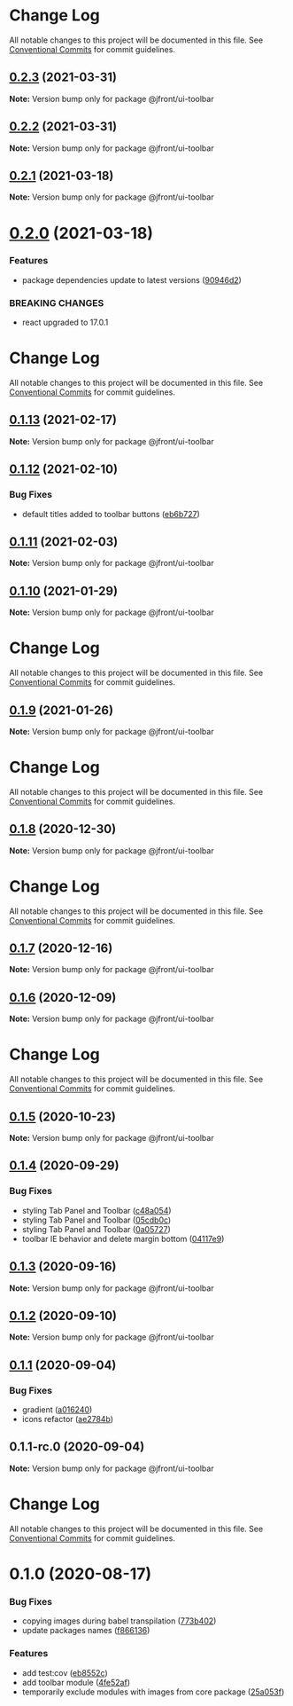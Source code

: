 # Change Log

All notable changes to this project will be documented in this file.
See [Conventional Commits](https://conventionalcommits.org) for commit guidelines.

## [0.2.3](https://github.com/Jepria/jfront-ui/compare/@jfront/ui-toolbar@0.2.2...@jfront/ui-toolbar@0.2.3) (2021-03-31)

**Note:** Version bump only for package @jfront/ui-toolbar





## [0.2.2](https://github.com/Jepria/jfront-ui/compare/@jfront/ui-toolbar@0.2.1...@jfront/ui-toolbar@0.2.2) (2021-03-31)

**Note:** Version bump only for package @jfront/ui-toolbar





## [0.2.1](https://github.com/Jepria/jfront-ui/compare/@jfront/ui-toolbar@0.2.0...@jfront/ui-toolbar@0.2.1) (2021-03-18)

**Note:** Version bump only for package @jfront/ui-toolbar





# [0.2.0](https://github.com/Jepria/jfront-ui/compare/@jfront/ui-toolbar@0.1.13...@jfront/ui-toolbar@0.2.0) (2021-03-18)


### Features

* package dependencies update to latest versions ([90946d2](https://github.com/Jepria/jfront-ui/commit/90946d25fcb08fc77e4b143567963682f8ff3d2b))


### BREAKING CHANGES

* react upgraded to 17.0.1





# Change Log

All notable changes to this project will be documented in this file. See
[Conventional Commits](https://conventionalcommits.org) for commit guidelines.

## [0.1.13](https://github.com/Jepria/jfront-ui/compare/@jfront/ui-toolbar@0.1.12...@jfront/ui-toolbar@0.1.13) (2021-02-17)

**Note:** Version bump only for package @jfront/ui-toolbar

## [0.1.12](https://github.com/Jepria/jfront-ui/compare/@jfront/ui-toolbar@0.1.11...@jfront/ui-toolbar@0.1.12) (2021-02-10)

### Bug Fixes

- default titles added to toolbar buttons
  ([eb6b727](https://github.com/Jepria/jfront-ui/commit/eb6b727be82d5d275030df8088f6ad9c86cdf6ab))

## [0.1.11](https://github.com/Jepria/jfront-ui/compare/@jfront/ui-toolbar@0.1.10...@jfront/ui-toolbar@0.1.11) (2021-02-03)

**Note:** Version bump only for package @jfront/ui-toolbar

## [0.1.10](https://github.com/Jepria/jfront-ui/compare/@jfront/ui-toolbar@0.1.9...@jfront/ui-toolbar@0.1.10) (2021-01-29)

**Note:** Version bump only for package @jfront/ui-toolbar

# Change Log

All notable changes to this project will be documented in this file. See
[Conventional Commits](https://conventionalcommits.org) for commit guidelines.

## [0.1.9](https://github.com/Jepria/jfront-ui/compare/@jfront/ui-toolbar@0.1.8...@jfront/ui-toolbar@0.1.9) (2021-01-26)

**Note:** Version bump only for package @jfront/ui-toolbar

# Change Log

All notable changes to this project will be documented in this file. See
[Conventional Commits](https://conventionalcommits.org) for commit guidelines.

## [0.1.8](https://github.com/Jepria/jfront-ui/compare/@jfront/ui-toolbar@0.1.7...@jfront/ui-toolbar@0.1.8) (2020-12-30)

**Note:** Version bump only for package @jfront/ui-toolbar

# Change Log

All notable changes to this project will be documented in this file. See
[Conventional Commits](https://conventionalcommits.org) for commit guidelines.

## [0.1.7](https://github.com/Jepria/jfront-ui/compare/@jfront/ui-toolbar@0.1.6...@jfront/ui-toolbar@0.1.7) (2020-12-16)

**Note:** Version bump only for package @jfront/ui-toolbar

## [0.1.6](https://github.com/Jepria/jfront-ui/compare/@jfront/ui-toolbar@0.1.5...@jfront/ui-toolbar@0.1.6) (2020-12-09)

**Note:** Version bump only for package @jfront/ui-toolbar

# Change Log

All notable changes to this project will be documented in this file. See
[Conventional Commits](https://conventionalcommits.org) for commit guidelines.

## [0.1.5](https://github.com/Jepria/jfront-ui/compare/@jfront/ui-toolbar@0.1.4...@jfront/ui-toolbar@0.1.5) (2020-10-23)

**Note:** Version bump only for package @jfront/ui-toolbar

## [0.1.4](https://github.com/Jepria/jfront-ui/compare/@jfront/ui-toolbar@0.1.3...@jfront/ui-toolbar@0.1.4) (2020-09-29)

### Bug Fixes

- styling Tab Panel and Toolbar
  ([c48a054](https://github.com/Jepria/jfront-ui/commit/c48a05462ceb1e45b3ea7190970a8b953593d1eb))
- styling Tab Panel and Toolbar
  ([05cdb0c](https://github.com/Jepria/jfront-ui/commit/05cdb0c975ac3b0de3f33f83cdd385d2e1fa6db3))
- styling Tab Panel and Toolbar
  ([0a05727](https://github.com/Jepria/jfront-ui/commit/0a057278208377f7a4ce56960312982572f54697))
- toolbar IE behavior and delete margin bottom
  ([04117e9](https://github.com/Jepria/jfront-ui/commit/04117e907549c01a7e9bf6a3c93534317e91a7ba))

## [0.1.3](https://github.com/Jepria/jfront-ui/compare/@jfront/ui-toolbar@0.1.2...@jfront/ui-toolbar@0.1.3) (2020-09-16)

**Note:** Version bump only for package @jfront/ui-toolbar

## [0.1.2](https://github.com/Jepria/jfront-ui/compare/@jfront/ui-toolbar@0.1.1...@jfront/ui-toolbar@0.1.2) (2020-09-10)

**Note:** Version bump only for package @jfront/ui-toolbar

## [0.1.1](https://github.com/Jepria/jfront-ui/compare/@jfront/ui-toolbar@0.1.0...@jfront/ui-toolbar@0.1.1) (2020-09-04)

### Bug Fixes

- gradient
  ([a016240](https://github.com/Jepria/jfront-ui/commit/a0162405fd2c3b9073816ac7d971df2250e1ff85))
- icons refactor
  ([ae2784b](https://github.com/Jepria/jfront-ui/commit/ae2784be68bbba3c6bafc2775a4a5a50c059c92e))

## 0.1.1-rc.0 (2020-09-04)

**Note:** Version bump only for package @jfront/ui-toolbar

# Change Log

All notable changes to this project will be documented in this file. See
[Conventional Commits](https://conventionalcommits.org) for commit guidelines.

# 0.1.0 (2020-08-17)

### Bug Fixes

- copying images during babel transpilation
  ([773b402](https://github.com/Jepria/jfront-components/commit/773b4022c35d4aadf8ae2897b39ddb4107a810b1))
- update packages names
  ([f866136](https://github.com/Jepria/jfront-components/commit/f866136a1ac3388a010816fe9cfffa75c91818b7))

### Features

- add test:cov
  ([eb8552c](https://github.com/Jepria/jfront-components/commit/eb8552cda1ad5056ae62d665b31cf8ff6f0b760f))
- add toolbar module
  ([4fe52af](https://github.com/Jepria/jfront-components/commit/4fe52afabe19494e6af464a68bd9f77a704f8b0e))
- temporarily exclude modules with images from core package
  ([25a053f](https://github.com/Jepria/jfront-components/commit/25a053f226143036336d1cce735c6845dcd0143b))
